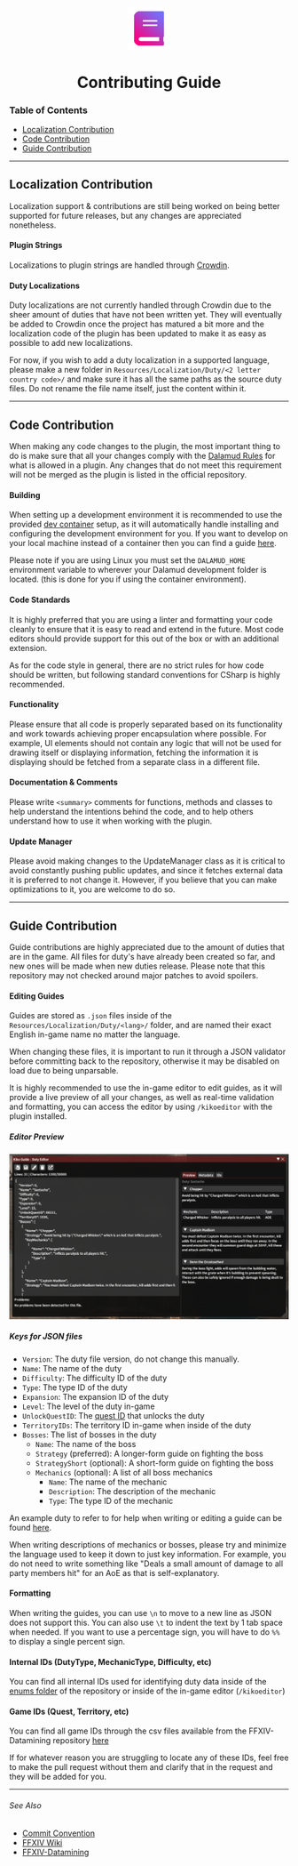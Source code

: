 <div align="center">

<img src="./.assets/icon.png" alt="Kiko Guide Logo" width="15%">
  
# Contributing Guide
  
</div>

### Table of Contents

- [Localization Contribution](#localization-contribution)
- [Code Contribution](#code-contribution)
- [Guide Contribution](#guide-contribution)

---

## Localization Contribution
Localization support & contributions are still being worked on being better supported for future releases, but any changes are appreciated nonetheless.

#### Plugin Strings
Localizations to plugin strings are handled through [Crowdin](https://crowdin.com/project/KikoGuide).

#### Duty Localizations
Duty localizations are not currently handled through Crowdin due to the sheer amount of duties that have not been written yet. They will eventually be added to Crowdin once the project has matured a bit more and the localization code of the plugin has been updated to make it as easy as possible to add new localizations.

For now, if you wish to add a duty localization in a supported language, please make a new folder in `Resources/Localization/Duty/<2 letter country code>/` and make sure it has all the same paths as the source duty files. Do not rename the file name itself, just the content within it.

---

## Code Contribution
When making any code changes to the plugin, the most important thing to do is make sure that all your changes comply with the [Dalamud Rules](https://goatcorp.github.io/faq/development#q-what-am-i-allowed-to-do-in-my-plugin) for what is allowed in a plugin. Any changes that do not meet this requirement will not be merged as the plugin is listed in the official repository.

#### Building
When setting up a development environment it is recommended to use the provided [dev container](./.devcontainer) setup, as it will automatically handle installing and configuring the development environment for you. If you want to develop on your local machine instead of a container then you can find a guide [here](https://goatcorp.github.io/faq/development). 

Please note if you are using Linux you must set the `DALAMUD_HOME` environment variable to wherever your Dalamud development folder is located. (this is done for you if using the container environment).

#### Code Standards 
It is highly preferred that you are using a linter and formatting your code cleanly to ensure that it is easy to read and extend in the future. Most code editors should provide support for this out of the box or with an additional extension.

As for the code style in general, there are no strict rules for how code should be written, but following standard conventions for CSharp is highly recommended.

#### Functionality 
Please ensure that all code is properly separated based on its functionality and work towards achieving proper encapsulation where possible. For example, UI elements should not contain any logic that will not be used for drawing itself or displaying information, fetching the information it is displaying should be fetched from a separate class in a different file.

#### Documentation & Comments
Please write `<summary>` comments for functions, methods and classes to help understand the intentions behind the code, and to help others understand how to use it when working with the plugin.

#### Update Manager 
Please avoid making changes to the UpdateManager class as it is critical to avoid constantly pushing public updates, and since it fetches external data it is preferred to not change it. However, if you believe that you can make optimizations to it, you are welcome to do so.

---
 
## Guide Contribution
Guide contributions are highly appreciated due to the amount of duties that are in the game. All files for duty's have already been created so far, and new ones will be made when new duties release. Please note that this repository may not checked around major patches to avoid spoilers.

#### Editing Guides
Guides are stored as `.json` files inside of the `Resources/Localization/Duty/<lang>/` folder, and are named their exact English in-game name no matter the language. 

When changing these files, it is important to run it through a JSON validator before committing back to the repository, otherwise it may be disabled on load due to being unparsable.

It is highly recommended to use the in-game editor to edit guides, as it will provide a live preview of all your changes, as well as real-time validation and formatting, you can access the editor by using `/kikoeditor` with the plugin installed. 

##### Editor Preview
![Editor Preview](./.assets/editor.png)

##### Keys for JSON files
- `Version`: The duty file version, do not change this manually.
- `Name`: The name of the duty
- `Difficulty`: The difficulty ID of the duty
- `Type`: The type ID of the duty
- `Expansion`: The expansion ID of the duty
- `Level`: The level of the duty in-game
- `UnlockQuestID`: The [quest ID](https://github.com/xivapi/ffxiv-datamining/blob/master/csv/Quest.csv) that unlocks the duty
- `TerritoryIDs`: The territory ID in-game when inside of the duty
- `Bosses`: The list of bosses in the duty
    - `Name`: The name of the boss
    - `Strategy` (preferred): A longer-form guide on fighting the boss
    - `StrategyShort` (optional): A short-form guide on fighting the boss
    - `Mechanics` (optional): A list of all boss mechanics
      - `Name`: The name of the mechanic
      - `Description`: The description of the mechanic
      - `Type`: The type ID of the mechanic

An example duty to refer to for help when writing or editing a guide can be found [here](src/Resources/Localization/Duty/en/A%20Realm%20Reborn/Dungeons/CopperbellMines.json).

When writing descriptions of mechanics or bosses, please try and minimize the language used to keep it down to just key information. For example, you do not need to write something like "Deals a small amount of damage to all party members hit" for an AoE as that is self-explanatory.

#### Formatting 
When writing the guides, you can use `\n` to move to a new line as JSON does not support this. You can also use `\t` to indent the text by 1 tab space when needed. If you want to use a percentage sign, you will have to do `%%` to display a single percent sign. 

#### Internal IDs (DutyType, MechanicType, Difficulty, etc)
You can find all internal IDs used for identifying duty data inside of the [enums folder](src/Enums/) of the repository or inside of the in-game editor (`/kikoeditor`)

#### Game IDs (Quest, Territory, etc)
You can find all game IDs through the csv files available from the FFXIV-Datamining repository [here](https://github.com/xivapi/ffxiv-datamining)

If for whatever reason you are struggling to locate any of these IDs, feel free to make the pull request without them and clarify that in the request and they will be added for you.

--- 
###### See Also
- [Commit Convention](COMMIT_CONVENTION.md)
- [FFXIV Wiki](https://ffxiv.consolegameswiki.com)
- [FFXIV-Datamining](https://github.com/xivapi/ffxiv-datamining)
